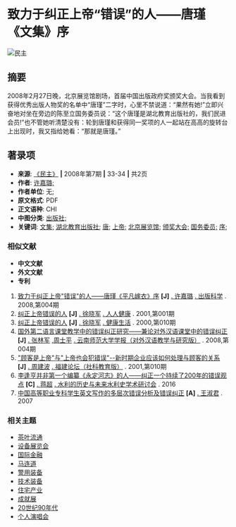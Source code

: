 # 致力于纠正上帝“错误”的人——唐瑾《文集》序

![民主](https://cdn.zhangqiaokeyan.com/v/lwlh-data/zwqkJournalPic/1/193/19341.jpg)

## 摘要

2008年2月27日晚，北京展览馆剧场，首届中国出版政府奖颁奖大会。当我看到获得优秀出版人物奖的名单中“唐瑾”二字时，心里不禁说道：“果然有她!”立即兴奋地对坐在旁边的陈至立国务委员说：“这个唐瑾是湖北教育出版社的，我们民进会员!”也不管她听清楚没有：轮到唐瑾和获得同一奖项的人一起站在高高的旋转台上出现时，我又指给她看：“那就是唐瑾。”

## 著录项

- **来源**: [《民主》](/journal-cn-19341/) **|** 2008年第7期 **|** 33-34 **|** 共2页
- **作者**: [许嘉璐;](/search.html?doctypes=4_5_6_1-0_4-0_1_2_3_7_9&sertext=许嘉璐&option=202)
- **作者单位**: 无;
- **原文格式**: PDF
- **正文语种**: CHI
- **中图分类**: [出版社;](https://www.zhangqiaokeyan.com/clc/25313.html "出版社")
- **关键词**: [文集;](/subject/205309.html) [湖北教育出版社;](/search.html?doctypes=4_5_6_1-0_4-0_1_2_3_7_9&sertext=湖北教育出版社&option=203) [唐;](/search.html?doctypes=4_5_6_1-0_4-0_1_2_3_7_9&sertext=唐&option=203) [上帝;](/subject/19567.html) [北京展览馆;](/subject/87317.html) [颁奖大会;](/subject/399756.html) [国务委员;](/subject/113797.html) [序;](/search.html?doctypes=4_5_6_1-0_4-0_1_2_3_7_9&sertext=序&option=203)

### 相似文献

- **中文文献**
- **外文文献**
- **专利**
  
1. [致力于纠正上帝"错误"的人——唐瑾《平凡嫁衣》序](/academic-journal-cn_publishing-journal_thesis/0201259787345.html) **\[J\]** [. 许嘉璐](/search.html?doctypes=4_5_6_1-0_4-0_1_2_3_7_9&sertext=许嘉璐&option=202) [. 出版科学](/journal-cn-2492/) . 2008,第004期
2. [纠正上帝错误的人](/academic-journal-cn_health-for-everyone_thesis/020126819367.html) **\[J\]** [. 徐晓军](/search.html?doctypes=4_5_6_1-0_4-0_1_2_3_7_9&sertext=徐晓军&option=202) [. 人人健康](/journal-cn-5359/) . 2001,第001期
3. [纠正上帝错误的人](/academic-journal-cn_health-life_thesis/020125849976.html) **\[J\]** [. 徐晓军](/search.html?doctypes=4_5_6_1-0_4-0_1_2_3_7_9&sertext=徐晓军&option=202) [. 健康生活](/journal-cn-5340/) . 2000,第010期
4. [国外第二语言课堂教学中的错误纠正研究——兼论对外汉语课堂中的错误纠正](/academic-journal-cn_journal-yunnan-normal-university-teaching-studying-chinese-foreign-language-edition_thesis/0201233799281.html) **\[J\]** [. 张林军](/search.html?doctypes=4_5_6_1-0_4-0_1_2_3_7_9&sertext=张林军&option=202) [,周士平](/search.html?doctypes=4_5_6_1-0_4-0_1_2_3_7_9&sertext=周士平&option=202) [. 云南师范大学学报（对外汉语教学与研究版）](/journal-cn-3803/) . 2008,第004期
5. ["顾客是上帝"与"上帝也会犯错误"--新时期企业应该如何处理与顾客的关系](/academic-journal-cn_academic-review_thesis/0201212099835.html) **\[J\]** [. 周建波](/search.html?doctypes=4_5_6_1-0_4-0_1_2_3_7_9&sertext=周建波&option=202) [. 福建论坛（社科教育版）](/journal-cn-710/) . 2001,第010期
6. [李逢亨并非第一个编纂《永定河志》的人——纠正一个持续了200年的错误观点](/academic-conference-cn_meeting-39355_thesis/020222421794.html) **\[C\]** [. 蒋超](/search.html?doctypes=4_5_6_1-0_4-0_1_2_3_7_9&sertext=蒋超&option=202) [. 水利的历史与未来水利史学术研讨会](/conference-cn-39355/) . 2016
7. [中国高等职业专科学生英文写作的多层次错误分析及错误纠正](/academic-degree-domestic_mphd_thesis/020315140977.html) **\[A\]** [. 王淑君](/search.html?doctypes=4_5_6_1-0_4-0_1_2_3_7_9&sertext=王淑君&option=202) . 2007

### 相关主题

- [茶叶流通](/subject/339025.html)
- [设备展览会](/subject/353739.html)
- [国际金融](/subject/116074.html)
- [马连道](/subject/404559.html)
- [警用装备](/subject/351817.html)
- [技术装备](/subject/184524.html)
- [住宅产业](/subject/51180.html)
- [成就展](/subject/179718.html)
- [20世纪90年代](/subject/36610.html)
- [个人演唱会](/subject/25018.html)